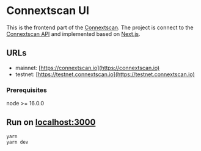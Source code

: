 # Connextscan UI
This is the frontend part of the [Connextscan](https://connextscan.io). The project is connect to the [Connextscan API](https://github.com/CoinHippo-Labs/connextscan-api) and implemented based on [Next.js](https://nextjs.org).

## URLs
- mainnet: [https://connextscan.io](https://connextscan.io)
- testnet: [https://testnet.connextscan.io](https://testnet.connextscan.io)

### Prerequisites
node >= 16.0.0

## Run on [localhost:3000](http://localhost:3000)
```bash
yarn
yarn dev
```